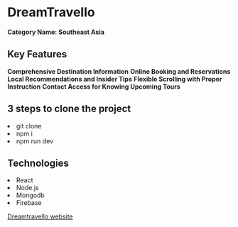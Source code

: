 # DreamTravello

**Category Name: Southeast Asia**


## Key Features
**Comprehensive Destination Information**
**Online Booking and Reservations**
**Local Recommendations and Insider Tips**
**Flexible Scrolling with Proper Instruction**
**Contact Access for Knowing Upcoming Tours**

## 3 steps to clone the project
<li>git clone</li>
<li>npm i</li>
<li>npm run dev</li>

## Technologies
<li>React</li>
<li>Node.js</li>
<li>Mongodb</li>
<li>Firebase</li>

[Dreamtravello website](https://dream-travello-client.web.app)
